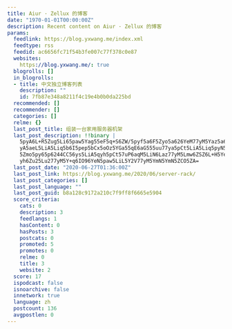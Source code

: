 ```yaml
---
title: Aiur · Zellux 的博客
date: "1970-01-01T00:00:00Z"
description: Recent content on Aiur · Zellux 的博客
params:
  feedlink: https://blog.yxwang.me/index.xml
  feedtype: rss
  feedid: ac6656fc71f54b3fe007c77f378c0e87
  websites:
    https://blog.yxwang.me/: true
  blogrolls: []
  in_blogrolls:
  - title: 中文独立博客列表
    description: ""
    id: 7fb87e348a8211f4c19e4b0b0da225bd
  recommended: []
  recommender: []
  categories: []
  relme: {}
  last_post_title: 组装一台家用服务器机架
  last_post_description: !!binary |
    5pyA6L+R5Zug5Li65paw5Yag55eF5q+S6ZW/5pyf5a6F5Zyo5a626YeM77yM5Yaz5a6a5b
    yA5aeL5LiA5Liq5b6I5pep5bCx5oOz5YGa55qE6aG555uu77ya5pCt5LiA5Liq5pyN5Yqh
    5Zmo5py65p6244CC56ys5LiA5qyh5pCt57uP6aqM5LiN6Laz77yM5Lmw6ZSZ6L+H5Yeg5q
    yh6Zu25Lu277yM5Y+q6IO96YeN5paw5LiL5Y2V77yM5YmN5YmN5ZCO5ZA=
  last_post_date: "2020-06-27T01:36:00Z"
  last_post_link: https://blog.yxwang.me/2020/06/server-rack/
  last_post_categories: []
  last_post_language: ""
  last_post_guid: b8a128c9172a210c7f9ff8f6665e5904
  score_criteria:
    cats: 0
    description: 3
    feedlangs: 1
    hasContent: 0
    hasPosts: 3
    postcats: 0
    promoted: 5
    promotes: 0
    relme: 0
    title: 3
    website: 2
  score: 17
  ispodcast: false
  isnoarchive: false
  innetwork: true
  language: zh
  postcount: 136
  avgpostlen: 0
---
```


